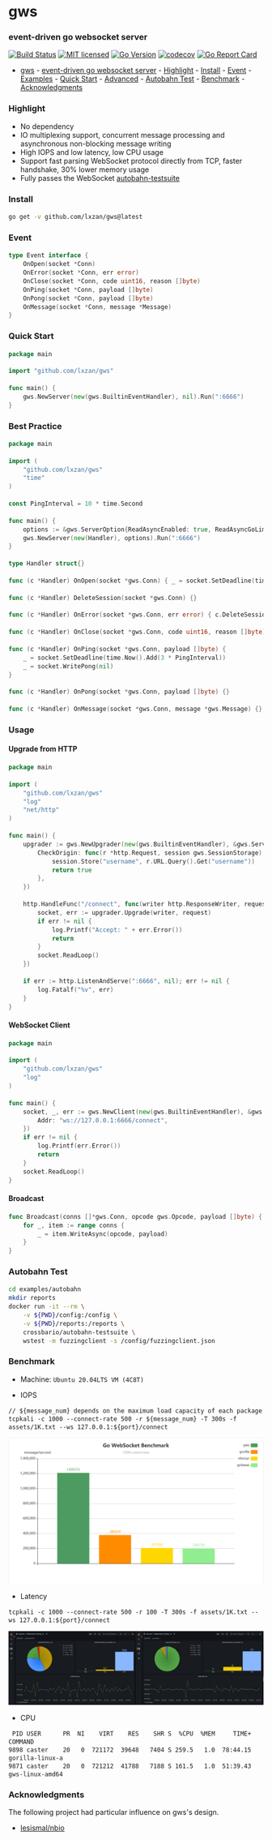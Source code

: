 # gws

### event-driven go websocket server

[![Build Status][1]][2] [![MIT licensed][3]][4] [![Go Version][5]][6] [![codecov][7]][8] [![Go Report Card][9]][10]

[1]: https://github.com/lxzan/gws/workflows/Go%20Test/badge.svg?branch=master

[2]: https://github.com/lxzan/gws/actions?query=branch%3Amaster

[3]: https://img.shields.io/badge/license-MIT-blue.svg

[4]: LICENSE

[5]: https://img.shields.io/badge/go-%3E%3D1.16-30dff3?style=flat-square&logo=go

[6]: https://github.com/lxzan/gws

[7]: https://codecov.io/github/lxzan/gws/branch/master/graph/badge.svg?token=DJU7YXWN05

[8]: https://app.codecov.io/gh/lxzan/gws

[9]: https://goreportcard.com/badge/github.com/lxzan/gws

[10]: https://goreportcard.com/report/github.com/lxzan/gws

- [gws](#gws)
		- [event-driven go websocket server](#event-driven-go-websocket-server)
			- [Highlight](#highlight)
			- [Install](#install)
			- [Event](#event)
			- [Examples](#examples)
			- [Quick Start](#quick-start)
			- [Advanced](#advanced)
			- [Autobahn Test](#autobahn-test)
			- [Benchmark](#benchmark)
			- [Acknowledgments](#acknowledgments)

### Highlight

- No dependency
- IO multiplexing support, concurrent message processing and asynchronous non-blocking message writing
- High IOPS and low latency, low CPU usage
- Support fast parsing WebSocket protocol directly from TCP, faster handshake, 30% lower memory usage
- Fully passes the WebSocket [autobahn-testsuite](https://github.com/crossbario/autobahn-testsuite)

### Install

```bash
go get -v github.com/lxzan/gws@latest
```

### Event

```go
type Event interface {
	OnOpen(socket *Conn)
	OnError(socket *Conn, err error)
	OnClose(socket *Conn, code uint16, reason []byte)
	OnPing(socket *Conn, payload []byte)
	OnPong(socket *Conn, payload []byte)
	OnMessage(socket *Conn, message *Message)
}
```

### Quick Start

```go
package main

import "github.com/lxzan/gws"

func main() {
	gws.NewServer(new(gws.BuiltinEventHandler), nil).Run(":6666")
}
```

### Best Practice
```go
package main

import (
	"github.com/lxzan/gws"
	"time"
)

const PingInterval = 10 * time.Second

func main() {
	options := &gws.ServerOption{ReadAsyncEnabled: true, ReadAsyncGoLimit: 4}
	gws.NewServer(new(Handler), options).Run(":6666") 
}

type Handler struct{}

func (c *Handler) OnOpen(socket *gws.Conn) { _ = socket.SetDeadline(time.Now().Add(3 * PingInterval)) }

func (c *Handler) DeleteSession(socket *gws.Conn) {}

func (c *Handler) OnError(socket *gws.Conn, err error) { c.DeleteSession(socket) }

func (c *Handler) OnClose(socket *gws.Conn, code uint16, reason []byte) { c.DeleteSession(socket) }

func (c *Handler) OnPing(socket *gws.Conn, payload []byte) {
	_ = socket.SetDeadline(time.Now().Add(3 * PingInterval))
	_ = socket.WritePong(nil)
}

func (c *Handler) OnPong(socket *gws.Conn, payload []byte) {}

func (c *Handler) OnMessage(socket *gws.Conn, message *gws.Message) {}
```


### Usage

#### Upgrade from HTTP

```go
package main

import (
	"github.com/lxzan/gws"
	"log"
	"net/http"
)

func main() {
	upgrader := gws.NewUpgrader(new(gws.BuiltinEventHandler), &gws.ServerOption{
		CheckOrigin: func(r *http.Request, session gws.SessionStorage) bool {
			session.Store("username", r.URL.Query().Get("username"))
			return true
		},
	})

	http.HandleFunc("/connect", func(writer http.ResponseWriter, request *http.Request) {
		socket, err := upgrader.Upgrade(writer, request)
		if err != nil {
			log.Printf("Accept: " + err.Error())
			return
		}
		socket.ReadLoop()
	})

	if err := http.ListenAndServe(":6666", nil); err != nil {
		log.Fatalf("%v", err)
	}
}
```

#### WebSocket Client

```go
package main

import (
	"github.com/lxzan/gws"
	"log"
)

func main() {
	socket, _, err := gws.NewClient(new(gws.BuiltinEventHandler), &gws.ClientOption{
		Addr: "ws://127.0.0.1:6666/connect",
	})
	if err != nil {
		log.Printf(err.Error())
		return
	}
	socket.ReadLoop()
}
```

#### Broadcast

```go
func Broadcast(conns []*gws.Conn, opcode gws.Opcode, payload []byte) {
	for _, item := range conns {
		_ = item.WriteAsync(opcode, payload)
	}
}
```

### Autobahn Test

```bash
cd examples/autobahn
mkdir reports
docker run -it --rm \
    -v ${PWD}/config:/config \
    -v ${PWD}/reports:/reports \
    crossbario/autobahn-testsuite \
    wstest -m fuzzingclient -s /config/fuzzingclient.json
```

### Benchmark

- Machine: `Ubuntu 20.04LTS VM (4C8T)`

- IOPS

```
// ${message_num} depends on the maximum load capacity of each package
tcpkali -c 1000 --connect-rate 500 -r ${message_num} -T 300s -f assets/1K.txt --ws 127.0.0.1:${port}/connect
```

![iops](assets/performance.png)

- Latency

```
tcpkali -c 1000 --connect-rate 500 -r 100 -T 300s -f assets/1K.txt --ws 127.0.0.1:${port}/connect
```

![latency](assets/latency.png)

- CPU

```
 PID USER      PR  NI    VIRT    RES    SHR S  %CPU  %MEM     TIME+ COMMAND
9898 caster    20   0  721172  39648   7404 S 259.5   1.0  78:44.15 gorilla-linux-a
9871 caster    20   0  721212  41788   7188 S 161.5   1.0  51:39.43 gws-linux-amd64
```

### Acknowledgments

The following project had particular influence on gws's design.

- [lesismal/nbio](https://github.com/lxzan/gws)
